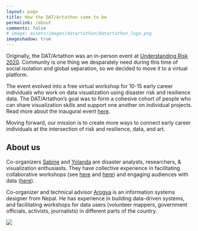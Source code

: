 ```yaml
---
layout: page
title: How the DAT/Artathon came to be
permalink: /about
comments: false
# image: assets/images/datartathon/datartathon_logo.png
imageshadow: true
---
```


Originally, the DAT/Artathon was an in-person event at [Understanding Risk 2020](https://understandrisk.org/event/ur2020). Community is one thing we desparately need during this time of social isolation and global separation, so we decided to move it to a virtual platform.

The event evolved into a free virtual workshop for 10-15 early career individuals who work on data visualization using disaster risk and resilience data. The DAT/Artathon’s goal was to form a cohesive cohort of people who can share visualization skills and support one another on individual projects. Read more about the inaugural event [here](http://datartathon.com/blogs/concluding-the-first-datartathon). 

Moving forward, our mission is to create more ways to connect early career individuals at the intersection of risk and resilience, data, and art. 

## About us

Co-organizers [Sabine](http://datartathon.com/fellows/sabine) and [Yolanda](http://datartathon.com/fellows/yolanda) are disaster analysts,  researchers, & visualization enthusiasts. They have collective experience in facilitating collaborative workshops (see [here](https://disaster-analytics.com/blog/counterfactual-black-swans-workshop) and [here](https://disaster-analytics.com/blog/converging-disaster-researchers-nhw)) and engaging audiences with data ([here](https://www.sabine-loos.com/blog-1/afterquake-visrisk)). 

Co-organizer and technical advisor [Arogya](http://datartathon.com/fellows/arogya) is an information systems designer from Nepal. He has experience in building data-driven systems, and facilitating workshops for data users (volunteer mappers, government officials, activists, journalists) in different parts of the country. 


<img class="custom-shadow" src = "assets/images/datartathon/sabyolaro.jpg"/>
